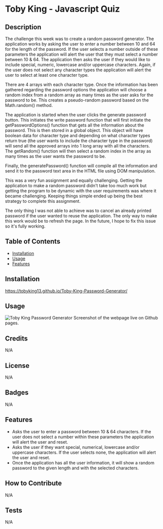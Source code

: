 # Toby King - Javascript Quiz

## Description

The challenge this week was to create a random password generator. The application works by asking the user to enter a number between 10 and 64 for the length of the password. If the user selects a number outside of these parameters the application will alert the user that they must select a number between 10 & 64. The application then asks the user if they would like to include special, numeric, lowercase and/or uppercase characters. Again, if the user does not select any character types the application will alert the user to select at least one character type.

There are 4 arrays with each character type. Once the information has been gathered regarding the password options the application will choose a random index from a random array as many times as the user asks for the password to be. This creates a pseudo-random password based on the Math.random() method. 

The application is started when the user clicks the generate password button. This initiates the write password function that will first initiate the getPasswordOptions() function that gets all the information about the password. This is then stored in a global object. This object will have boolean data for character type and depending on what character types return true (the user wants to include the character type in the password) will send all the approved arrays into 1 long array with all the characters. The getRandom() function will then select a random index in the array as many times as the user wants the password to be. 

Finally, the generatePassword() function will compile all the information and send it to the password text area in the HTML file using DOM manipulation. 

This was a very fun assignment and equally challenging. Getting the application to make a random password didn't take too much work but getting the program to be dynamic with the user requirements was where it became challenging. Keeping things simple ended up being the best strategy to complete this assignment. 

The only thing I was not able to achieve was to cancel an already printed password if the user wanted to reuse the application. The only way to make this work would be to refresh the page. In the future, I hope to fix this issue so it's fully working.

## Table of Contents

- [Installation](#installation)
- [Usage](#usage)
- [Features](#features)

## Installation

https://tobyking13.github.io/Toby-King-Password-Generator/

## Usage

![Toby King Password Generator](./images/password-generator-screenshot.png "Toby King Password Generator" )
Screenshot of the webpage live on Github pages.

## Credits

N/A

## License

N/A

## Badges

N/A

## Features

* Asks the user to enter a password between 10 & 64 characters. If the user does not select a number within these parameters the application will alert the user and reset.
* Asks the user if they want special, numerical, lowercase and/or uppercase characters. If the user selects none, the application will alert the user and reset.
* Once the application has all the user information, it will show a random password to the given length and with the selected characters. 

## How to Contribute

N/A

## Tests

N/A